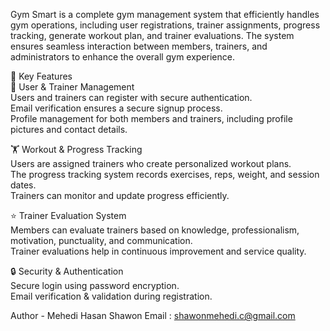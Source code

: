 Gym Smart is a complete gym management system that efficiently handles gym operations, including user registrations, trainer assignments, progress tracking, generate workout plan, and trainer evaluations. The system ensures seamless interaction between members, trainers, and administrators to enhance the overall gym experience.

📌 Key Features <br>
👤 User & Trainer Management <br>
Users and trainers can register with secure authentication. <br>
Email verification ensures a secure signup process. <br>
Profile management for both members and trainers, including profile pictures and contact details. 

🏋️ Workout & Progress Tracking <br>
Users are assigned trainers who create personalized workout plans. <br>
The progress tracking system records exercises, reps, weight, and session dates. <br>
Trainers can monitor and update progress efficiently. 

⭐ Trainer Evaluation System <br>
Members can evaluate trainers based on knowledge, professionalism, motivation, punctuality, and communication. <br>
Trainer evaluations help in continuous improvement and service quality. 

🔒 Security & Authentication <br>
Secure login using password encryption. <br>
Email verification & validation during registration. 
 
Author - Mehedi Hasan Shawon
Email : shawonmehedi.c@gmail.com
